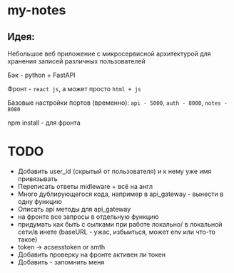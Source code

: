 # my-notes

## Идея:
Небольшое веб приложение с микросервисной архитектурой для хранения записей различных пользователей

Бэк - python + FastAPI

Фронт - `react js`, а может просто `html + js`

Базовые настройки портов (временно): `api - 5000`, `auth - 8000`, `notes - 8080`

npm install - для фронта
# TODO
- Добавить user_id (скрытый от пользователя)  и к нему уже имя привязывать
- Переписать ответы midleware + всё на англ
- Много дублирующегося кода, например в api_gateway - вынести в одну функцию
- Описать api методы для api_gateway
- на фронте все запросы в отдельную функцию
- придумать как быть с сылками при работе локально/ в локальной сети/в инете (baseURL - ужас, избыиться, может env или что-то такое)
- token -> acsesstoken or smth
- Добавить проверку на фронте активен ли токен
- Добавить - запомнить меня